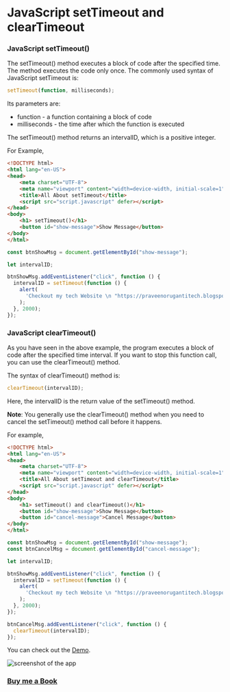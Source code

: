 # JavaScript setTimeout and clearTimeout

### JavaScript setTimeout()
The setTimeout() method executes a block of code after the specified time. The method executes the code only once.
The commonly used syntax of JavaScript setTimeout is:
```javascript
setTimeout(function, milliseconds);
```
Its parameters are:
- function - a function containing a block of code
- milliseconds - the time after which the function is executed

The setTimeout() method returns an intervalID, which is a positive integer.

For Example,

```HTML
<!DOCTYPE html>
<html lang="en-US">
<head>
    <meta charset="UTF-8">
    <meta name="viewport" content="width=device-width, initial-scale=1">
    <title>All About setTimeout</title>
    <script src="script.javascript" defer></script>
</head>
<body>
    <h1> setTimeout()</h1>
    <button id="show-message">Show Message</button>
</body>
</html>
```
```javascript
const btnShowMsg = document.getElementById("show-message");

let intervalID;

btnShowMsg.addEventListener("click", function () {
  intervalID = setTimeout(function () {
    alert(
      'Checkout my tech Website \n "https://praveenorugantitech.blogspot.com"'
    );
  }, 2000);
});

```
### JavaScript clearTimeout()
As you have seen in the above example, the program executes a block of code after the specified time interval. If you want to stop this function call, you can use the clearTimeout() method.

The syntax of clearTimeout() method is:
```javascript
clearTimeout(intervalID);
```
Here, the intervalID is the return value of the setTimeout() method.

**Note**: You generally use the clearTimeout() method when you need to cancel the setTimeout() method call before it happens.

For example,

```HTML
<!DOCTYPE html>
<html lang="en-US">
<head>
    <meta charset="UTF-8">
    <meta name="viewport" content="width=device-width, initial-scale=1">
    <title>All About setTimeout and clearTimeout</title>
    <script src="script.javascript" defer></script>
</head>
<body>
    <h1> setTimeout() and clearTimeout()</h1>
    <button id="show-message">Show Message</button>
    <button id="cancel-message">Cancel Message</button>
</body>
</html>
```
```javascript
const btnShowMsg = document.getElementById("show-message");
const btnCancelMsg = document.getElementById("cancel-message");

let intervalID;

btnShowMsg.addEventListener("click", function () {
  intervalID = setTimeout(function () {
    alert(
      'Checkout my tech Website \n "https://praveenorugantitech.blogspot.com"'
    );
  }, 2000);
});

btnCancelMsg.addEventListener("click", function () {
  clearTimeout(intervalID);
});

```

You can check out the [Demo](https://praveenoruganti.github.io/praveenoruganti-vanilla-js/15_setTimeout_clearTimeout/Demo).

![screenshot of the app](https://raw.githubusercontent.com/praveenoruganti/praveenoruganti-vanilla-js/master/images/setTimeout%20and%20clearTimeout.PNG)

### [Buy me a Book](https://www.buymeacoffee.com/praveenoruganti)
